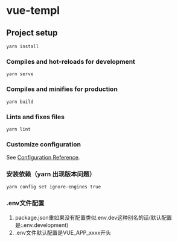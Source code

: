 # vue-templ

## Project setup
```
yarn install
```

### Compiles and hot-reloads for development
```
yarn serve
```

### Compiles and minifies for production
```
yarn build
```

### Lints and fixes files
```
yarn lint
```

### Customize configuration
See [Configuration Reference](https://cli.vuejs.org/config/).

### 安装依赖（yarn 出现版本问题）
```
yarn config set ignore-engines true
```


### .env文件配置
1. package.json重如果没有配置类似.env.dev这种别名的话(默认配置是:.env.development)
2. .env文件默认配置是VUE_APP_xxxx开头
